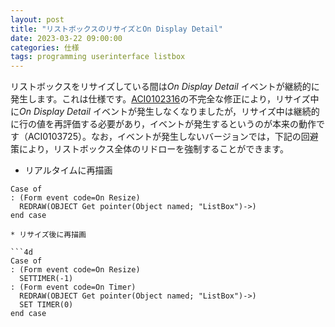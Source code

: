 ```yaml
---
layout: post
title: "リストボックスのリサイズとOn Display Detail"
date: 2023-03-22 09:00:00
categories: 仕様
tags: programming userinterface listbox
---
```


リストボックスをリサイズしている間は*On Display Detail* イベントが継続的に発生します。これは仕様です。[ACI0102316](https://4d-jp.github.io/285/release-note-version-19/)の不完全な修正により，リサイズ中に*On Display Detail* イベントが発生しなくなりましたが，リサイズ中は継続的に行の値を再評価する必要があり，イベントが発生するというのが本来の動作です（ACI0103725）。なお，イベントが発生しないバージョンでは，下記の回避策により，リストボックス全体のリドローを強制することができます。

* リアルタイムに再描画

```4d
Case of
: (Form event code=On Resize) 
  REDRAW(OBJECT Get pointer(Object named; "ListBox")->)
end case

* リサイズ後に再描画

```4d
Case of
: (Form event code=On Resize)
  SETTIMER(-1)
: (Form event code=On Timer)
  REDRAW(OBJECT Get pointer(Object named; "ListBox")->)
  SET TIMER(0)
end case
```
